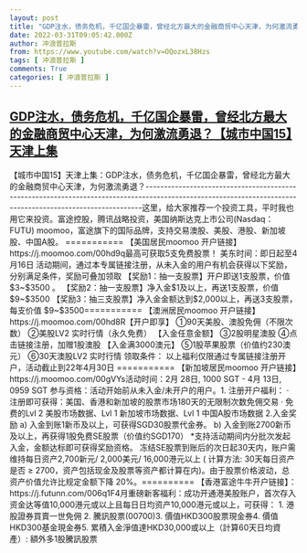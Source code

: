 ```yaml
---
layout: post
title: "GDP注水，债务危机，千亿国企暴雷，曾经北方最大的金融商贸中心天津，为何激流勇退？【城市中国15】天津上集"
date: 2022-03-31T09:05:42.000Z
author: 冲浪普拉斯
from: https://www.youtube.com/watch?v=OQozxL38Hzs
tags: [ 冲浪普拉斯 ]
comments: True
categories: [ 冲浪普拉斯 ]
---
```

<!--1648717542000-->
[GDP注水，债务危机，千亿国企暴雷，曾经北方最大的金融商贸中心天津，为何激流勇退？【城市中国15】天津上集](https://www.youtube.com/watch?v=OQozxL38Hzs)
------

<div>
【城市中国15】天津上集：GDP注水，债务危机，千亿国企暴雷，曾经北方最大的金融商贸中心天津，为何激流勇退？-----------------------------------------------------------------------------------------------------------------------------------------------------------这里，给大家推荐一个投资工具，平时我也用它来投资。富途控股，腾讯战略投资，美国纳斯达克上市公司(Nasdaq：FUTU) moomoo，富途旗下的国际品牌，支持交易澳股、美股、港股、新加坡股、中国A股。 =========== 【美国居民moomoo 开户链接】https://j.moomoo.com/00hd9q最高可获取5支免费股票！ 美东时间：即日起至4月16日 活动期间，通过本专属链接注册，从未入金的用户有机会获得以下奖励，分别满足条件，奖励可叠加领取 【奖励1：抽一支股票】开户即送1支股票，价值 $3~$3500 。 【奖励2：抽一支股票】净入金$1及以上，再送1支股票，价值 $9~$3500  【奖励3：抽三支股票】净入金金额达到$2,000以上，再送3支股票，每支价值 $9~$3500=========== 【澳洲居民moomoo 开户链接】https://j.moomoo.com/00hd8R【开户即享】 ①90天美股、澳股免佣（不限次数） ②美股LV2 实时行情（永久免费） 【入金任意金额】 ③2股明星澳股 ④点击链接注册，加赠1股澳股 【入金满3000澳元】 ⑤1股苹果股票（价值约230澳元） ⑥30天澳股LV2 实时行情 领取条件： 以上福利仅限通过专属链接注册开户，活动截止到22年4月30日 =========== 【新加坡居民moomoo 开户链接】https://j.moomoo.com/00gVYs活动时间：2月 28日, 1000 SGT - 4月 13日, 0959 SGT 参与资格：活动开始前从未入金/未开户的用户。1. 注册开户福利： · 注册即可获得：美国、香港和新加坡的股票市场180天的无限制次数免佣交易 · 免费的Lvl 2 美股市场数据、Lvl 1 新加坡市场数据、Lvl 1 中国A股市场数据 2.入金奖励 a) 入金到账1新币及以上，可获得SGD30股票代金券。 b) 入金到账2700新币及以上，再获得1股免费SE股票（价值约SGD170） *支持活动期间内分批次发起入金，金额达标即可获得奖励资格。 冻结SE股票到账后的次日起30天内，账户需维持每日资产2,700新元/ 2,000美元/ 16,000港元以上 ( 计算方法: 30天每日资产是否 ≥ 2700，资产包括现金及股票等资产都计算在内)。由于股票价格波动，总资产价值允许比规定金额下降 20%。========== 【香港富途牛牛开户链接】：https://j.futunn.com/006q1F4月重磅新客福利：成功开通港美股账户，首次存入资金达等值10,000港元或以上且每日日均资产10,000港元或以上，可获得： 1. 港股證券買賣一世免佣 2. 騰訊股票(00700)3. 價值HKD300股票現金券4. 價值HKD300基金現金券5. 累積入金淨值達HKD30,000或以上（計算60天日均資產）: 額外多1股騰訊股票
</div>

